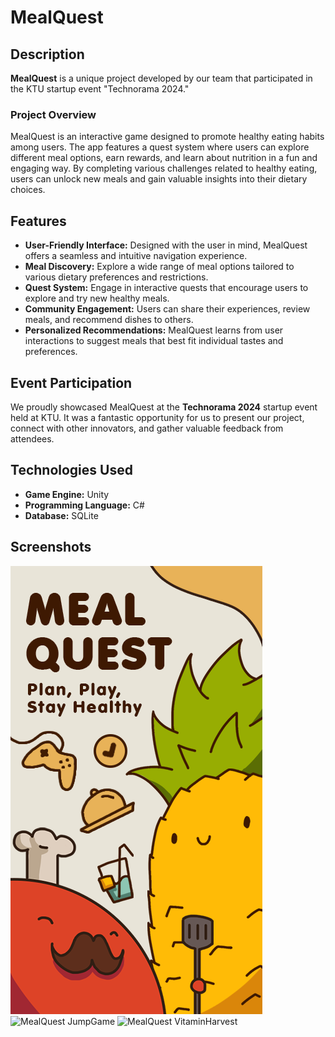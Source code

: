 # MealQuest

## Description

**MealQuest** is a unique project developed by our team that participated in the KTU startup event "Technorama 2024." 

### Project Overview

MealQuest is an interactive game designed to promote healthy eating habits among users. The app features a quest system where users can explore different meal options, earn rewards, and learn about nutrition in a fun and engaging way. By completing various challenges related to healthy eating, users can unlock new meals and gain valuable insights into their dietary choices.

## Features

- **User-Friendly Interface:** Designed with the user in mind, MealQuest offers a seamless and intuitive navigation experience.
- **Meal Discovery:** Explore a wide range of meal options tailored to various dietary preferences and restrictions.
- **Quest System:** Engage in interactive quests that encourage users to explore and try new healthy meals.
- **Community Engagement:** Users can share their experiences, review meals, and recommend dishes to others.
- **Personalized Recommendations:** MealQuest learns from user interactions to suggest meals that best fit individual tastes and preferences.

## Event Participation

We proudly showcased MealQuest at the **Technorama 2024** startup event held at KTU. It was a fantastic opportunity for us to present our project, connect with other innovators, and gather valuable feedback from attendees.


## Technologies Used

- **Game Engine:** Unity
- **Programming Language:** C#
- **Database:** SQLite 

## Screenshots

![MealQuest Poster](https://raw.githubusercontent.com/MatasPal/MealQuest/main/Images/MealQuestScreenshot_Poster2.png)
![MealQuest JumpGame](https://raw.githubusercontent.com/MatasPal/MealQuest/main/Images/MealQuestScreenshot_JumpGame.jpg)
![MealQuest VitaminHarvest](https://raw.githubusercontent.com/MatasPal/MealQuest/main/Images/MealQuestScreenshot_VitaminHarvest.jpg)

